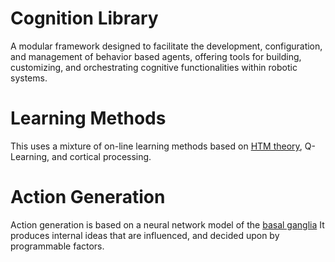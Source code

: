 # Cognition Library
A modular framework designed to facilitate the development, configuration, and management of behavior based agents, offering tools for building, customizing, and orchestrating cognitive functionalities within robotic systems.
# Learning Methods
This uses a mixture of on-line learning methods based on [HTM theory](https://www.youtube.com/playlist?list=PL3yXMgtrZmDqhsFQzwUC9V8MeeVOQ7eZ9), Q-Learning, and cortical processing.
# Action Generation
Action generation is based on a neural network model of the [basal ganglia](https://www.youtube.com/watch?v=hxvep2Y8ShI) It produces internal ideas that are influenced, and decided upon by programmable factors.
